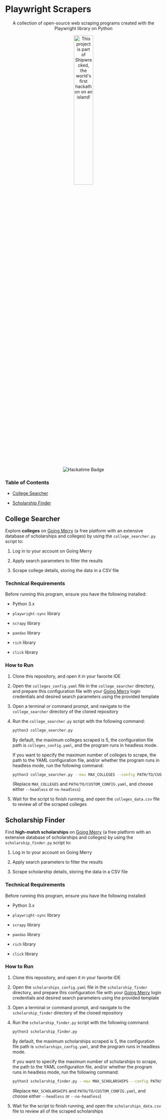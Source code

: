 # Playwright Scrapers

<div align="center">
   <p>A collection of open-source web scraping programs created with the Playwright library on Python</p>
    <a href="https://shipwrecked.hackclub.com/?r=163" target="_blank">
        <img src="https://hc-cdn.hel1.your-objectstorage.com/s/v3/739361f1d440b17fc9e2f74e49fc185d86cbec14_badge.png" alt="This project is part of Shipwrecked, the world's first hackathon on an island!" style="width: 35%;">
    </a>
    <br><br>
    <img src="https://hackatime-badge.hackclub.com/U07DMCJTB8Q/playwright-scrapers" alt="Hackatime Badge">
</div>

### Table of Contents
- [College Searcher](https://github.com/aszm101/playwright-scrapers?tab=readme-ov-file#college-searcher)

- [Scholarship Finder](https://github.com/aszm101/playwright-scrapers?tab=readme-ov-file#scholarship-finder)

## College Searcher

Explore **colleges** on [Going Merry](https://goingmerry.com/) (a free platform with an extensive database of scholarships and colleges) by using the `college_searcher.py` script to:

1. Log in to your account on Going Merry

2. Apply search parameters to filter the results

3. Scrape college details, storing the data in a CSV file

### Technical Requirements

Before running this program, ensure you have the following installed:

- Python 3.x

-  `playwright-sync` library

- `scrapy` library

- `pandas` library

- `rich` library

- `click` library

### How to Run

1. Clone this repository, and open it in your favorite IDE

2. Open the `colleges_config.yaml` file in the `college_searcher` directory, and prepare this configuration file with your [Going Merry](https://goingmerry.com/) login credentials and desired search parameters using the provided template

3. Open a terminal or command prompt, and navigate to the `college_searcher` directory of the cloned repository

4. Run the `college_searcher.py` script with the following command:

    ```bash
    python3 college_searcher.py
    ```

    By default, the maximum colleges scraped is 5, the configuration file path is `colleges_config.yaml`, and the program runs in headless mode.

    If you want to specify the maximum number of colleges to scrape, the path to the YAML configuration file, and/or whether the program runs in headless mode, run the following command:

    ```bash
    python3 college_searcher.py --max MAX_COLLEGES --config PATH/TO/CUSTOM_CONFIG.yaml --headless/--no-headless
    ```

    (Replace `MAX_COLLEGES` and `PATH/TO/CUSTOM_CONFIG.yaml`, and choose either `--headless` or `no-headless`)

5. Wait for the script to finish running, and open the `colleges_data.csv` file to review all of the scraped colleges

## Scholarship Finder

Find **high-match scholarships** on [Going Merry](https://goingmerry.com/) (a free platform with an extensive database of scholarships and colleges) by using the `scholarship_finder.py` script to:

1. Log in to your account on Going Merry

2. Apply search parameters to filter the results

3. Scrape scholarship details, storing the data in a CSV file

### Technical Requirements

Before running this program, ensure you have the following installed:

- Python 3.x

- `playwright-sync` library

- `scrapy` library

- `pandas` library

- `rich` library

- `click` library

### How to Run

1. Clone this repository, and open it in your favorite IDE

2. Open the `scholarships_config.yaml` file in the `scholarship_finder` directory, and prepare this configuration file with your [Going Merry](https://goingmerry.com/) login credentials and desired search parameters using the provided template

3. Open a terminal or command prompt, and navigate to the `scholarship_finder` directory of the cloned repository

4. Run the `scholarship_finder.py` script with the following command:

   ```bash
   python3 scholarship_finder.py
   ```

   By default, the maximum scholarships scraped is 5, the configuration file path is `scholarships_config.yaml`, and the program runs in headless mode.
   
   If you want to specify the maximum number of scholarships to scrape, the path to the YAML configuration file, and/or whether the program runs in headless mode, run the following command:

   ```bash
   python3 scholarship_finder.py --max MAX_SCHOLARSHIPS --config PATH/TO/CUSTOM_CONFIG.yaml --headless/--no-headless
   ```

   (Replace `MAX_SCHOLARSHIPS` and `PATH/TO/CUSTOM_CONFIG.yaml`, and choose either `--headless` or `--no-headless`)

5. Wait for the script to finish running, and open the `scholarships_data.csv` file to review all of the scraped scholarships